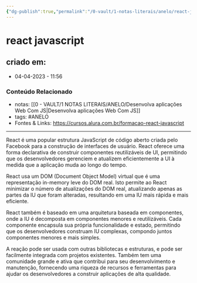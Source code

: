```yaml
---
{"dg-publish":true,"permalink":"/0-vault/1-notas-literais/anelo/react-javascript/","tags":["ANELO"],"dgHomeLink":true,"dgShowLocalGraph":true,"dgShowFileTree":true,"dgEnableSearch":true,"noteIcon":""}
---
```


# react javascript

## criado em: 
-  04-04-2023 - 11:56

### Conteúdo Relacionado
- notas: [[0 - VAULT/1 NOTAS LITERAIS/ANELO/Desenvolva aplicações Web Com JS\|Desenvolva aplicações Web Com JS]]
- tags: #ANELO 
- Fontes & Links:  https://cursos.alura.com.br/formacao-react-javascript
---

React é uma popular estrutura JavaScript de código aberto criada pelo Facebook para a construção de interfaces de usuário. React oferece uma forma declarativa de construir componentes reutilizáveis de UI, permitindo que os desenvolvedores gerenciem e atualizem eficientemente a UI à medida que a aplicação muda ao longo do tempo.

React usa um DOM (Document Object Model) virtual que é uma representação in-memory leve do DOM real. Isto permite ao React minimizar o número de atualizações do DOM real, atualizando apenas as partes da IU que foram alteradas, resultando em uma IU mais rápida e mais eficiente.

React também é baseado em uma arquitetura baseada em componentes, onde a IU é decomposta em componentes menores e reutilizáveis. Cada componente encapsula sua própria funcionalidade e estado, permitindo que os desenvolvedores construam IU complexas, compondo juntos componentes menores e mais simples.

A reação pode ser usada com outras bibliotecas e estruturas, e pode ser facilmente integrada com projetos existentes. Também tem uma comunidade grande e ativa que contribui para seu desenvolvimento e manutenção, fornecendo uma riqueza de recursos e ferramentas para ajudar os desenvolvedores a construir aplicações de alta qualidade.
